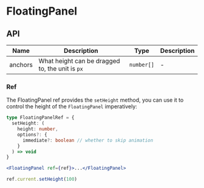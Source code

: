 # FloatingPanel

<code src="./demos/index.tsx"></code>

## API

| Name    | Description                                     | Type       | Description |
| ------- | ----------------------------------------------- | ---------- | ----------- |
| anchors | What height can be dragged to, the unit is `px` | `number[]` | -           |

### Ref

The FloatingPanel ref provides the `setHeight` method, you can use it to control the height of the `FloatingPanel` imperatively:

```ts
type FloatingPanelRef = {
  setHeight: (
    height: number,
    options?: {
      immediate?: boolean // whether to skip animation
    }
  ) => void
}
```

```jsx
<FloatingPanel ref={ref}>...</FloatingPanel>

ref.current.setHeight(100)
```
